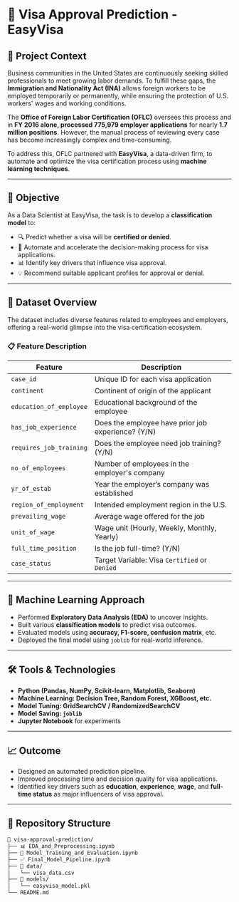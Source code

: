 # 🛂 Visa Approval Prediction - EasyVisa

## 📘 Project Context

Business communities in the United States are continuously seeking skilled professionals to meet growing labor demands. To fulfill these gaps, the **Immigration and Nationality Act (INA)** allows foreign workers to be employed temporarily or permanently, while ensuring the protection of U.S. workers' wages and working conditions.

The **Office of Foreign Labor Certification (OFLC)** oversees this process and in **FY 2016 alone, processed 775,979 employer applications** for nearly **1.7 million positions**. However, the manual process of reviewing every case has become increasingly complex and time-consuming.

To address this, OFLC partnered with **EasyVisa**, a data-driven firm, to automate and optimize the visa certification process using **machine learning techniques**.

---

## 🎯 Objective

As a Data Scientist at EasyVisa, the task is to develop a **classification model** to:

- 🔍 Predict whether a visa will be **certified or denied**.
- 🤖 Automate and accelerate the decision-making process for visa applications.
- 📊 Identify key drivers that influence visa approval.
- 💡 Recommend suitable applicant profiles for approval or denial.

---

## 📂 Dataset Overview

The dataset includes diverse features related to employees and employers, offering a real-world glimpse into the visa certification ecosystem.

### 📋 Feature Description

| Feature                  | Description |
|--------------------------|-------------|
| `case_id`               | Unique ID for each visa application |
| `continent`             | Continent of origin of the applicant |
| `education_of_employee` | Educational background of the employee |
| `has_job_experience`    | Does the employee have prior job experience? (Y/N) |
| `requires_job_training` | Does the employee need job training? (Y/N) |
| `no_of_employees`       | Number of employees in the employer's company |
| `yr_of_estab`           | Year the employer’s company was established |
| `region_of_employment`  | Intended employment region in the U.S. |
| `prevailing_wage`       | Average wage offered for the job |
| `unit_of_wage`          | Wage unit (Hourly, Weekly, Monthly, Yearly) |
| `full_time_position`    | Is the job full-time? (Y/N) |
| `case_status`           | Target Variable: Visa `Certified` or `Denied` |

---

## 🧠 Machine Learning Approach

- Performed **Exploratory Data Analysis (EDA)** to uncover insights.
- Built various **classification models** to predict visa outcomes.
- Evaluated models using **accuracy, F1-score, confusion matrix**, etc.
- Deployed the final model using `joblib` for real-world inference.

---

## 🛠 Tools & Technologies

- **Python (Pandas, NumPy, Scikit-learn, Matplotlib, Seaborn)**
- **Machine Learning: Decision Tree, Random Forest, XGBoost, etc.**
- **Model Tuning: GridSearchCV / RandomizedSearchCV**
- **Model Saving: `joblib`**
- **Jupyter Notebook** for experiments

---

## 📈 Outcome

- Designed an automated prediction pipeline.
- Improved processing time and decision quality for visa applications.
- Identified key drivers such as **education**, **experience**, **wage**, and **full-time status** as major influencers of visa approval.

---

## 💾 Repository Structure

```bash
📁 visa-approval-prediction/
├── 📊 EDA_and_Preprocessing.ipynb
├── 🤖 Model_Training_and_Evaluation.ipynb
├── ✅ Final_Model_Pipeline.ipynb
├── 📁 data/
│   └── visa_data.csv
├── 📁 models/
│   └── easyvisa_model.pkl
└── README.md
